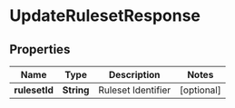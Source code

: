

# UpdateRulesetResponse


## Properties

| Name | Type | Description | Notes |
|------------ | ------------- | ------------- | -------------|
|**rulesetId** | **String** | Ruleset Identifier |  [optional] |



